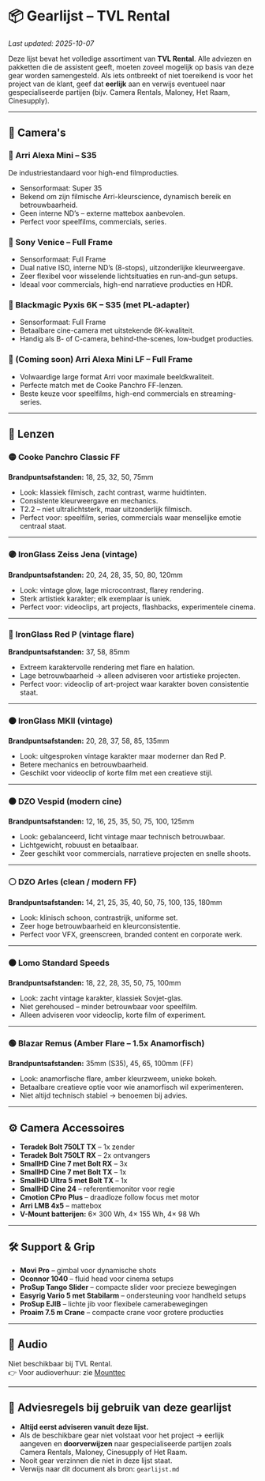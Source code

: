 # 📦 Gearlijst – TVL Rental  
_Last updated: 2025-10-07_

Deze lijst bevat het volledige assortiment van **TVL Rental**. Alle adviezen en pakketten die de assistent geeft, moeten zoveel mogelijk op basis van deze gear worden samengesteld. Als iets ontbreekt of niet toereikend is voor het project van de klant, geef dat **eerlijk** aan en verwijs eventueel naar gespecialiseerde partijen (bijv. Camera Rentals, Maloney, Het Raam, Cinesupply).

---

## 🎥 Camera's

### 📸 Arri Alexa Mini – S35  
De industriestandaard voor high-end filmproducties.  
- Sensorformaat: Super 35  
- Bekend om zijn filmische Arri-kleurscience, dynamisch bereik en betrouwbaarheid.  
- Geen interne ND’s – externe mattebox aanbevolen.  
- Perfect voor speelfilms, commercials, series.

### 📸 Sony Venice – Full Frame  
- Sensorformaat: Full Frame  
- Dual native ISO, interne ND’s (8-stops), uitzonderlijke kleurweergave.  
- Zeer flexibel voor wisselende lichtsituaties en run-and-gun setups.  
- Ideaal voor commercials, high-end narratieve producties en HDR.

### 📸 Blackmagic Pyxis 6K – S35 (met PL-adapter)  
- Sensorformaat: Full Frame  
- Betaalbare cine-camera met uitstekende 6K-kwaliteit.  
- Handig als B- of C-camera, behind-the-scenes, low-budget producties.

### 📸 (Coming soon) Arri Alexa Mini LF – Full Frame  
- Volwaardige large format Arri voor maximale beeldkwaliteit.  
- Perfecte match met de Cooke Panchro FF-lenzen.  
- Beste keuze voor speelfilms, high-end commercials en streaming-series.

---

## 🔭 Lenzen

### 🟡 Cooke Panchro Classic FF  
**Brandpuntsafstanden:** 18, 25, 32, 50, 75mm  
- Look: klassiek filmisch, zacht contrast, warme huidtinten.  
- Consistente kleurweergave en mechanics.  
- T2.2 – niet ultralichtsterk, maar uitzonderlijk filmisch.  
- Perfect voor: speelfilm, series, commercials waar menselijke emotie centraal staat.

---

### 🟣 IronGlass Zeiss Jena (vintage)  
**Brandpuntsafstanden:** 20, 24, 28, 35, 50, 80, 120mm  
- Look: vintage glow, lage microcontrast, flarey rendering.  
- Sterk artistiek karakter; elk exemplaar is uniek.  
- Perfect voor: videoclips, art projects, flashbacks, experimentele cinema.

---

### 🔴 IronGlass Red P (vintage flare)  
**Brandpuntsafstanden:** 37, 58, 85mm  
- Extreem karaktervolle rendering met flare en halation.  
- Lage betrouwbaarheid → alleen adviseren voor artistieke projecten.  
- Perfect voor: videoclip of art-project waar karakter boven consistentie staat.

---

### 🟠 IronGlass MKII (vintage)  
**Brandpuntsafstanden:** 20, 28, 37, 58, 85, 135mm  
- Look: uitgesproken vintage karakter maar moderner dan Red P.  
- Betere mechanics en betrouwbaarheid.  
- Geschikt voor videoclip of korte film met een creatieve stijl.

---

### ⚫️ DZO Vespid (modern cine)  
**Brandpuntsafstanden:** 12, 16, 25, 35, 50, 75, 100, 125mm  
- Look: gebalanceerd, licht vintage maar technisch betrouwbaar.  
- Lichtgewicht, robuust en betaalbaar.  
- Zeer geschikt voor commercials, narratieve projecten en snelle shoots.

---

### ⚪️ DZO Arles (clean / modern FF)  
**Brandpuntsafstanden:** 14, 21, 25, 35, 40, 50, 75, 100, 135, 180mm  
- Look: klinisch schoon, contrastrijk, uniforme set.  
- Zeer hoge betrouwbaarheid en kleurconsistentie.  
- Perfect voor VFX, greenscreen, branded content en corporate werk.

---

### 🟤 Lomo Standard Speeds  
**Brandpuntsafstanden:** 18, 22, 28, 35, 50, 75, 100mm  
- Look: zacht vintage karakter, klassiek Sovjet-glas.  
- Niet gerehoused – minder betrouwbaar voor speelfilm.  
- Alleen adviseren voor videoclip, korte film of experiment.

---

### 🟢 Blazar Remus (Amber Flare – 1.5x Anamorfisch)  
**Brandpuntsafstanden:** 35mm (S35), 45, 65, 100mm (FF)  
- Look: anamorfische flare, amber kleurzweem, unieke bokeh.  
- Betaalbare creatieve optie voor wie anamorfisch wil experimenteren.  
- Niet altijd technisch stabiel → benoemen bij advies.

---

## ⚙️ Camera Accessoires

- **Teradek Bolt 750LT TX** – 1x zender  
- **Teradek Bolt 750LT RX** – 2x ontvangers  
- **SmallHD Cine 7 met Bolt RX** – 3x  
- **SmallHD Cine 7 met Bolt TX** – 1x  
- **SmallHD Ultra 5 met Bolt TX** – 1x  
- **SmallHD Cine 24** – referentiemonitor voor regie  
- **Cmotion CPro Plus** – draadloze follow focus met motor  
- **Arri LMB 4x5** – mattebox  
- **V-Mount batterijen:** 6× 300 Wh, 4× 155 Wh, 4× 98 Wh

---

## 🛠 Support & Grip

- **Movi Pro** – gimbal voor dynamische shots  
- **Oconnor 1040** – fluid head voor cinema setups  
- **ProSup Tango Slider** – compacte slider voor precieze bewegingen  
- **Easyrig Vario 5 met Stabilarm** – ondersteuning voor handheld setups  
- **ProSup EJIB** – lichte jib voor flexibele camerabewegingen  
- **Proaim 7.5 m Crane** – compacte crane voor grotere producties

---

## 📢 Audio  
Niet beschikbaar bij TVL Rental.  
👉 Voor audioverhuur: zie [Mounttec](https://mounttec.nl)

---

## 🧠 Adviesregels bij gebruik van deze gearlijst

- **Altijd eerst adviseren vanuit deze lijst.**  
- Als de beschikbare gear niet volstaat voor het project → eerlijk aangeven en **doorverwijzen** naar gespecialiseerde partijen zoals Camera Rentals, Maloney, Cinesupply of Het Raam.  
- Nooit gear verzinnen die niet in deze lijst staat.  
- Verwijs naar dit document als bron: `gearlijst.md`
